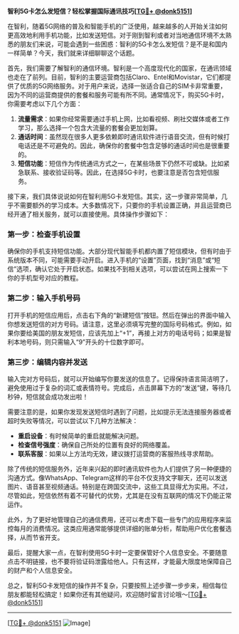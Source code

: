 **智利5G卡怎么发短信？轻松掌握国际通讯技巧[[TG💪+ @donk5151](https://t.me/s/donk5151)]**

在智利，随着5G网络的普及和智能手机的广泛使用，越来越多的人开始关注如何更高效地利用手机功能，比如发送短信。对于刚到智利或者对当地通信环境不太熟悉的朋友们来说，可能会遇到一些困惑：智利的5G卡怎么发短信？是不是和国内一样简单？今天，我们就来详细聊聊这个话题。

首先，我们需要了解智利的通信环境。智利是一个高度现代化的国家，在通讯领域也走在了前列。目前，智利的主要运营商包括Claro、Entel和Movistar，它们都提供了优质的5G网络服务。对于用户来说，选择一张适合自己的SIM卡非常重要，因为不同的运营商提供的套餐和服务可能有所不同。通常情况下，购买5G卡时，你需要考虑以下几个方面：

1. **流量需求**：如果你经常需要通过手机上网，比如看视频、刷社交媒体或者工作学习，那么选择一个包含大流量的套餐会更加划算。
2. **通话时间**：虽然现在很多人更多依赖即时通讯软件进行语音交流，但有时候打电话还是不可避免的。因此，确保你的套餐中包含足够的通话时间也是很重要的。
3. **短信功能**：短信作为传统通讯方式之一，在某些场景下仍然不可或缺。比如紧急联系、接收验证码等。因此，在选择5G卡时，也要注意是否包含短信服务。

接下来，我们具体说说如何在智利用5G卡发短信。其实，这一步骤非常简单，几乎不需要额外的学习成本。大多数情况下，只要你的手机设置正确，并且运营商已经开通了相关服务，就可以直接使用。具体操作步骤如下：

### 第一步：检查手机设置
确保你的手机支持短信功能。大部分现代智能手机都内置了短信模块，但有时由于系统版本不同，可能需要手动开启。进入手机的“设置”页面，找到“消息”或“短信”选项，确认它处于开启状态。如果找不到相关选项，可以尝试在网上搜索一下你的手机型号对应的教程。

### 第二步：输入手机号码
打开手机的短信应用后，点击右下角的“新建短信”按钮。然后在弹出的界面中输入你想发送短信的对方号码。请注意，这里必须填写完整的国际号码格式。例如，如果你要给美国的朋友发短信，应该先加上“+1”，再接上对方的电话号码；如果是智利本地号码，则只需输入“9”开头的十位数字即可。

### 第三步：编辑内容并发送
输入完对方号码后，就可以开始编写你要发送的信息了。记得保持语言简洁明了，避免使用过于复杂的词汇或表情符号。完成后，点击屏幕下方的“发送”键，等待几秒钟，短信就会成功发出啦！

需要注意的是，如果你发现发送短信时遇到了问题，比如提示无法连接服务器或者超时失败等情况，可以尝试以下几种方法解决：

- **重启设备**：有时候简单的重启就能解决问题。
- **检查信号强度**：确保自己所处的位置有良好的网络覆盖。
- **联系客服**：如果以上方法均无效，建议拨打运营商的客服热线寻求帮助。

除了传统的短信服务外，近年来兴起的即时通讯软件也为人们提供了另一种便捷的沟通方式。像WhatsApp、Telegram这样的平台不仅支持文字聊天，还可以发送图片、语音甚至视频通话。特别是在跨国交流中，这些工具显得尤为实用。不过，尽管如此，短信依然有着不可替代的优势，尤其是在没有互联网的情况下仍能正常运作。

此外，为了更好地管理自己的通信费用，还可以考虑下载一些专门的应用程序来监控每月的消费情况。这类应用通常能够提供详细的账单分析，帮助用户优化套餐选择，从而节省开支。

最后，提醒大家一点，在智利使用5G卡时一定要保管好个人信息安全。不要随意点击不明链接，也不要将验证码泄露给他人。只有这样，才能最大限度地保障自己的财产和个人信息安全。

总之，智利5G卡发短信的操作并不复杂，只要按照上述步骤一步步来，相信每位朋友都能轻松搞定！如果你还有其他疑问，欢迎随时留言讨论哦～[[TG💪+ @donk5151](https://t.me/s/donk5151)]

---

[[TG💪+ @donk5151](https://t.me/s/donk5151) ![Image](https://i.postimg.cc/rwNCRYN7/Snipaste-2025-04-30-17-27-05.png)]